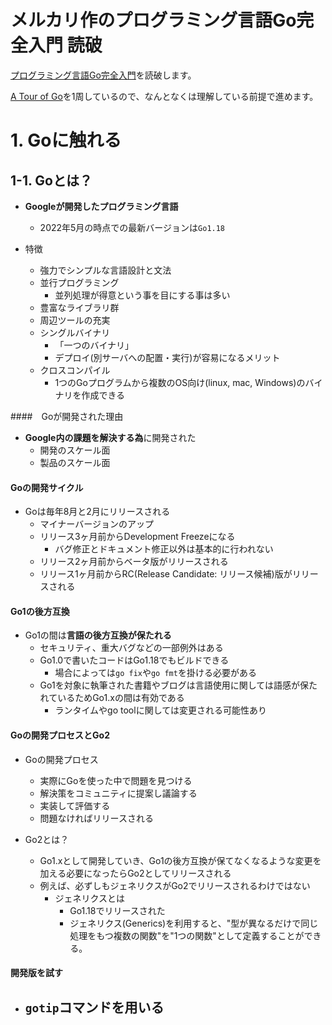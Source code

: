 # メルカリ作のプログラミング言語Go完全入門 読破
[プログラミング言語Go完全入門](https://tenn.in/go)を読破します。

[A Tour of Go](https://go-tour-jp.appspot.com/welcome/1)を1周しているので、なんとなくは理解している前提で進めます。

# 1. Goに触れる
## 1-1. Goとは？
- **Googleが開発したプログラミング言語**
  - 2022年5月の時点での最新バージョンは`Go1.18`

- 特徴
  - 強力でシンプルな言語設計と文法
  - 並行プログラミング
    - 並列処理が得意という事を目にする事は多い
  - 豊富なライブラリ群
  - 周辺ツールの充実
  - シングルバイナリ
    - 「一つのバイナリ」
    - デプロイ(別サーバへの配置・実行)が容易になるメリット
  - クロスコンパイル
    - 1つのGoプログラムから複数のOS向け(linux, mac, Windows)のバイナリを作成できる

####　Goが開発された理由
- **Google内の課題を解決する為**に開発された
  - 開発のスケール面
  - 製品のスケール面

#### Goの開発サイクル
- Goは毎年8月と2月にリリースされる
  - マイナーバージョンのアップ
  - リリース3ヶ月前からDevelopment Freezeになる
    - バグ修正とドキュメント修正以外は基本的に行われない
  - リリース2ヶ月前からベータ版がリリースされる
  - リリース1ヶ月前からRC(Release Candidate: リリース候補)版がリリースされる

#### Go1の後方互換
- Go1の間は**言語の後方互換が保たれる**
  - セキュリティ、重大バグなどの一部例外はある
  - Go1.0で書いたコードはGo1.18でもビルドできる
    - 場合によっては`go fix`や`go fmt`を掛ける必要がある
  - Go1を対象に執筆された書籍やブログは言語使用に関しては語感が保たれているためGo1.xの間は有効である
    - ランタイムやgo toolに関しては変更される可能性あり

#### Goの開発プロセスとGo2
- Goの開発プロセス
  - 実際にGoを使った中で問題を見つける
  - 解決策をコミュニティに提案し議論する
  - 実装して評価する
  - 問題なければリリースされる

- Go2とは？
  - Go1.xとして開発していき、Go1の後方互換が保てなくなるような変更を加える必要になったらGo2としてリリースされる
  - 例えば、必ずしもジェネリクスがGo2でリリースされるわけではない
    - ジェネリクスとは
      - Go1.18でリリースされた
      - ジェネリクス(Generics)を利用すると、"型が異なるだけで同じ処理をもつ複数の関数"を"1つの関数"として定義することができる。

#### 開発版を試す
- `gotip`コマンドを用いる
  - 
